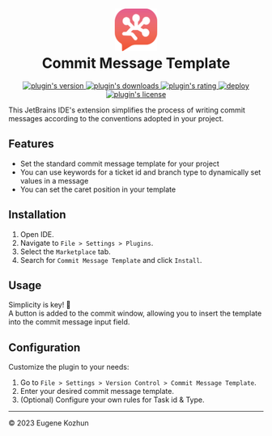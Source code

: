 <h1 align="center">
    <img src="src/main/resources/META-INF/pluginIcon.svg" width="84" height="84" alt="logo"/>
    <br/>
    Commit Message Template
</h1>

<p align="center">
    <a href="https://plugins.jetbrains.com/plugin/23100-commit-message-template">
        <img alt="plugin's version" src="https://img.shields.io/jetbrains/plugin/v/23100-commit-message-template"/>
    </a>
    <a href="https://plugins.jetbrains.com/plugin/23100-commit-message-template">
        <img alt="plugin's downloads" src="https://img.shields.io/jetbrains/plugin/d/23100-commit-message-template"/>
    </a>
    <a href="https://plugins.jetbrains.com/plugin/23100-commit-message-template">
        <img alt="plugin's rating" src="https://img.shields.io/jetbrains/plugin/r/stars/23100-commit-message-template"/>
    </a>
    <a href="https://github.com/EugeneKozhun/commit-message-template/actions/workflows/publish.yml">
        <img alt="deploy" src="https://img.shields.io/github/actions/workflow/status/EugeneKozhun/commit-message-template/publish.yml?label=deploy"/>
    </a>
    <a href="https://github.com/EugeneKozhun/commit-message-template/blob/main/LICENSE.md">
        <img alt="plugin's license" src="https://img.shields.io/github/license/EugeneKozhun/commit-message-template"/>
    </a>
</p>

This JetBrains IDE's extension simplifies the process of writing commit messages according to the conventions adopted in
your project.

## Features

- Set the standard commit message template for your project
- You can use keywords for a ticket id and branch type to dynamically set values in a message
- You can set the caret position in your template

## Installation

1. Open IDE.
2. Navigate to `File > Settings > Plugins`.
3. Select the `Marketplace` tab.
4. Search for `Commit Message Template` and click `Install`.

## Usage

Simplicity is key! 🙂
<br/>
A button is added to the commit window, allowing you to insert the template into the commit message input field.

## Configuration

Customize the plugin to your needs:

1. Go to `File > Settings > Version Control > Commit Message Template`.
2. Enter your desired commit message template.
3. (Optional) Configure your own rules for Task id & Type.

---

© 2023 Eugene Kozhun
